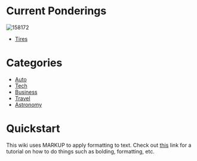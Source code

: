 <!-- TITLE: Exploits and Machinations -->
<!-- SUBTITLE: E&M is a repository for all ideas. Dream your biggest dreams. -->

# Current Ponderings
![158172](/uploads/sample-vehicles/g-300-3.jpeg)
* [Tires](/home/auto/4-x-4/tires)
# Categories

* [Auto](/home/auto)
* [Tech](/home/tech)
* [Business](/home/business)
* [Travel](/home/travel)
* [Astronomy](/home/astronomy)
# Quickstart
This wiki uses MARKUP to apply formatting to text. Check out [this](https://github.com/adam-p/markdown-here/wiki/Markdown-Cheatsheet) link for a tutorial on how to do things such as bolding, formatting, etc.


